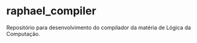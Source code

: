 # raphael_compiler
Repositório para desenvolvimento do compilador da matéria de Lógica da Computação.
